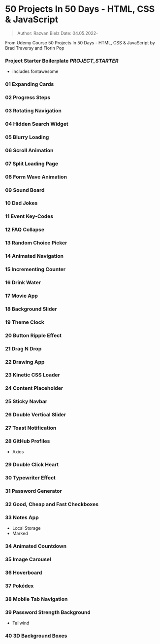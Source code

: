 # 50 Projects In 50 Days - HTML, CSS & JavaScript

> Author: Razvan Bielz
> Date: 04.05.2022-

From Udemy Course 50 Projects In 50 Days - HTML, CSS & JavaScript by Brad Traversy and Florin Pop

### Project Starter Boilerplate _PROJECT_STARTER_
- includes fontawesome

### 01 Expanding Cards
### 02 Progress Steps
### 03 Rotating Navigation
### 04 Hidden Search Widget
### 05 Blurry Loading
### 06 Scroll Animation
### 07 Split Loading Page
### 08 Form Wave Animation
### 09 Sound Board
### 10 Dad Jokes
### 11 Event Key-Codes
### 12 FAQ Collapse
### 13 Random Choice Picker
### 14 Animated Navigation
### 15 Incrementing Counter
### 16 Drink Water
### 17 Movie App
### 18 Background Slider
### 19 Theme Clock
### 20 Button Ripple Effect
### 21 Drag N Drop
### 22 Drawing App
### 23 Kinetic CSS Loader
### 24 Content Placeholder
### 25 Sticky Navbar
### 26 Double Vertical Slider
### 27 Toast Notification
### 28 GitHub Profiles
  - Axios
### 29 Double Click Heart
### 30 Typewriter Effect
### 31 Password Generator
### 32 Good, Cheap and Fast Checkboxes
### 33 Notes App
  - Local Storage
  - Marked
### 34 Animated Countdown
### 35 Image Carousel
### 36 Hoverboard
### 37 Pokédex
### 38 Mobile Tab Navigation
### 39 Password Strength Background
  - Tailwind
### 40 3D Background Boxes